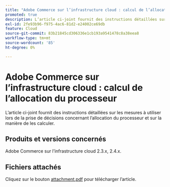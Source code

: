 ```yaml
---
title: "Adobe Commerce sur l’infrastructure cloud : calcul de l’allocation du processeur"
promoted: true
description: L’article ci-joint fournit des instructions détaillées sur les mesures à utiliser lors de la prise de décisions concernant l’allocation du processeur et sur la manière de les calculer.
exl-id: 2fe93b96-f975-4ac6-81d2-e24002ce69db
feature: Cloud
source-git-commit: 83b21845cd306336e1cb193a9541478c8a38eea8
workflow-type: tm+mt
source-wordcount: '85'
ht-degree: 0%

---
```


# Adobe Commerce sur l’infrastructure cloud : calcul de l’allocation du processeur

L’article ci-joint fournit des instructions détaillées sur les mesures à utiliser lors de la prise de décisions concernant l’allocation du processeur et sur la manière de les calculer.

## Produits et versions concernés

Adobe Commerce sur l’infrastructure cloud 2.3.x, 2.4.x.

## Fichiers attachés

Cliquez sur le bouton [attachment.pdf](assets/CPU_Allocation.pdf) pour télécharger l’article.
